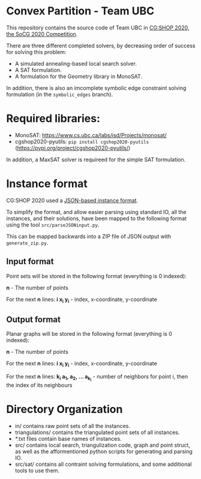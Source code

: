 # Convex Partition - Team UBC
This repository contains the source code of Team UBC in [CG:SHOP 2020,
the SoCG 2020 Competition](https://cgshop.ibr.cs.tu-bs.de/competition/cg-shop-2020/).

There are three different completed solvers, by decreasing order of success for solving this problem:
- A simulated annealing-based local search solver.
- A SAT formulation.
- A formulation for the Geometry library in MonoSAT.

In addition, there is also an imcomplete symbolic edge constraint solving formulation
(in the `symbolic_edges` branch).

# Required libraries:
- MonoSAT: https://www.cs.ubc.ca/labs/isd/Projects/monosat/
- cgshop2020-pyutils: `pip install cgshop2020-pyutils` (https://pypi.org/project/cgshop2020-pyutils/)

In addition, a MaxSAT solver is requireed for the simple SAT formulation.

# Instance format

CG:SHOP 2020 used a [JSON-based instance format](https://cgshop.ibr.cs.tu-bs.de/competition/cg-shop-2020/instance-format).

To simplify the format, and allow easier parsing using standard IO,
all the instances, and their solutions, have been mapped to the following format
using the tool `src/parseJSONinput.py`.

This can be mapped backwards into a ZIP file of JSON output with `generate_zip.py`.

## Input format
Point sets will be stored in the following format (everything is 0 indexed):

**n** - The number of points

For the next **n** lines:
**i x<sub>i</sub> y<sub>i</sub>** - index, x-coordinate, y-coordinate

## Output format
Planar graphs will be stored in the following format (everything is 0 indexed):

**n** - The number of points

For the next **n** lines:
**i x<sub>i</sub> y<sub>i</sub>** - index, x-coordinate, y-coordinate

For the next **n** lines:
**k<sub>i</sub> a<sub>1</sub>, a<sub>2</sub>, ... a<sub>k<sub>i</sub></sub>** - number of neighbors for point i, then the index of its neighbours

# Directory Organization
- in/ contains raw point sets of all the instances. 
- triangulations/ contains the triangulated point sets of all instances.
- \*.txt files contain base names of instances.
- src/ contains local search, triangulization code, graph and point struct, as well as the afformentioned python scripts for generating and parsing IO.
- src/sat/ contains all contraint solving formulations, and some additional tools to use them.
